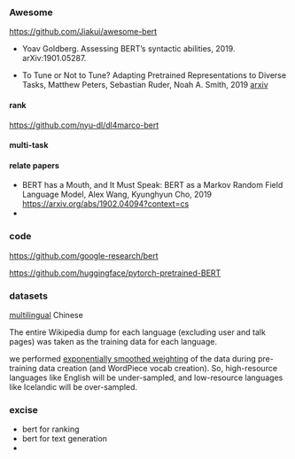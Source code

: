 ### Awesome

https://github.com/Jiakui/awesome-bert



+ Yoav Goldberg. Assessing BERT’s syntactic abilities, 2019. arXiv:1901.05287.

+ To Tune or Not to Tune? Adapting Pretrained Representations to Diverse Tasks, Matthew Peters, Sebastian Ruder, Noah A. Smith, 2019 [arxiv](https://arxiv.org/abs/1903.05987) 

  

  

#### rank

https://github.com/nyu-dl/dl4marco-bert

#### multi-task



#### relate papers

+ BERT has a Mouth, and It Must Speak: BERT as a Markov Random Field Language Model, Alex Wang, Kyunghyun Cho, 2019 https://arxiv.org/abs/1902.04094?context=cs
+ 

### code

https://github.com/google-research/bert

https://github.com/huggingface/pytorch-pretrained-BERT

### datasets

[multilingual](https://github.com/google-research/bert/blob/master/multilingual.md) Chinese

The entire Wikipedia dump for each language (excluding user and talk pages) was taken as the training data for each language.

we performed <u>exponentially smoothed weighting</u> of the data during pre-training data creation (and WordPiece vocab creation). So, high-resource languages like English will be under-sampled, and low-resource languages like Icelandic will be over-sampled.



### excise

- bert for ranking
- bert for text generation
- 
